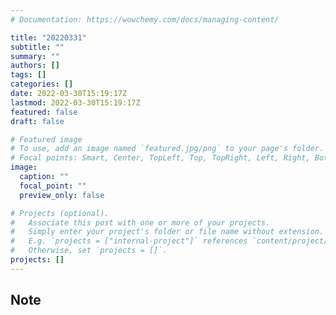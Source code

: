 ```yaml
---
# Documentation: https://wowchemy.com/docs/managing-content/

title: "20220331"
subtitle: ""
summary: ""
authors: []
tags: []
categories: []
date: 2022-03-30T15:19:17Z
lastmod: 2022-03-30T15:19:17Z
featured: false
draft: false

# Featured image
# To use, add an image named `featured.jpg/png` to your page's folder.
# Focal points: Smart, Center, TopLeft, Top, TopRight, Left, Right, BottomLeft, Bottom, BottomRight.
image:
  caption: ""
  focal_point: ""
  preview_only: false

# Projects (optional).
#   Associate this post with one or more of your projects.
#   Simply enter your project's folder or file name without extension.
#   E.g. `projects = ["internal-project"]` references `content/project/deep-learning/index.md`.
#   Otherwise, set `projects = []`.
projects: []
---
```


## Note

